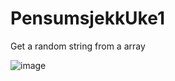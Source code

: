 # PensumsjekkUke1
Get a random string from a array

![image](https://user-images.githubusercontent.com/122229520/235666142-160f22ab-8200-4172-bbbd-a40d19d80abe.png)
